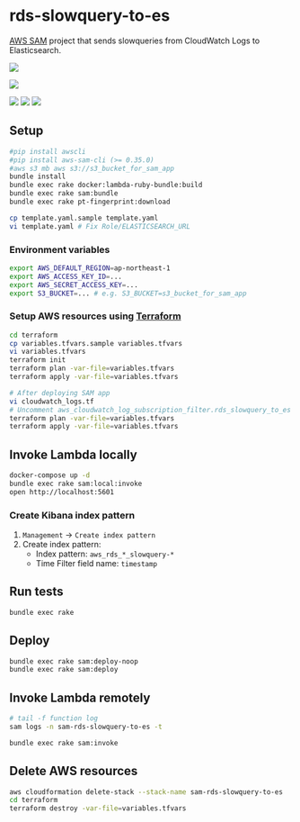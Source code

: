 # rds-slowquery-to-es

[AWS SAM](https://aws.amazon.com/serverless/sam/) project that sends slowqueries from CloudWatch Logs to Elasticsearch.

[![](https://github.com/winebarrel/sam-rds-slowquery-to-es/workflows/spec/badge.svg)](https://github.com/winebarrel/sam-rds-slowquery-to-es/actions)

![](https://user-images.githubusercontent.com/117768/65479870-2d859500-deca-11e9-876e-4df6ee55b13e.png)

![](https://user-images.githubusercontent.com/117768/65502267-6ee36800-defd-11e9-9a7c-17ef2c546568.png)
![](https://user-images.githubusercontent.com/117768/65502270-70ad2b80-defd-11e9-8ba4-f1b561996878.png)
![](https://user-images.githubusercontent.com/117768/65502272-71de5880-defd-11e9-8acd-80ad1d253003.png)

## Setup

```sh
#pip install awscli
#pip install aws-sam-cli (>= 0.35.0)
#aws s3 mb aws s3://s3_bucket_for_sam_app
bundle install
bundle exec rake docker:lambda-ruby-bundle:build
bundle exec rake sam:bundle
bundle exec rake pt-fingerprint:download

cp template.yaml.sample template.yaml
vi template.yaml # Fix Role/ELASTICSEARCH_URL
```

### Environment variables

```sh
export AWS_DEFAULT_REGION=ap-northeast-1
export AWS_ACCESS_KEY_ID=...
export AWS_SECRET_ACCESS_KEY=...
export S3_BUCKET=... # e.g. S3_BUCKET=s3_bucket_for_sam_app
```

### Setup AWS resources using [Terraform](https://www.terraform.io)

```sh
cd terraform
cp variables.tfvars.sample variables.tfvars
vi variables.tfvars
terraform init
terraform plan -var-file=variables.tfvars
terraform apply -var-file=variables.tfvars

# After deploying SAM app
vi cloudwatch_logs.tf
# Uncomment aws_cloudwatch_log_subscription_filter.rds_slowquery_to_es
terraform plan -var-file=variables.tfvars
terraform apply -var-file=variables.tfvars
```

## Invoke Lambda locally

```sh
docker-compose up -d
bundle exec rake sam:local:invoke
open http://localhost:5601
```

### Create Kibana index pattern

1. `Management` -> `Create index pattern`
1. Create index pattern:
    * Index pattern: `aws_rds_*_slowquery-*`
    * Time Filter field name: `timestamp`

## Run tests

```sh
bundle exec rake
```

## Deploy

```sh
bundle exec rake sam:deploy-noop
bundle exec rake sam:deploy
```

## Invoke Lambda remotely

```sh
# tail -f function log
sam logs -n sam-rds-slowquery-to-es -t
```

```sh
bundle exec rake sam:invoke
```

## Delete AWS resources

```sh
aws cloudformation delete-stack --stack-name sam-rds-slowquery-to-es
cd terraform
terraform destroy -var-file=variables.tfvars
```
